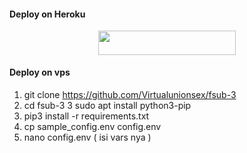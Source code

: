 

#### Deploy on Heroku

<p align="center"><a href="https://heroku.com/deploy?template=https://github.com/virtualunionsex/fsub-3"> <img src="https://img.shields.io/badge/Deploy%20To%20Heroku-blue?style=for-the-badge&logo=heroku" width="220" height="38.45"/></a></p>


#### Deploy on vps 
1. git clone https://github.com/Virtualunionsex/fsub-3
2. cd fsub-3
3 sudo apt install python3-pip
3. pip3 install -r requirements.txt
4. cp sample_config.env config.env
5. nano config.env ( isi vars nya )
